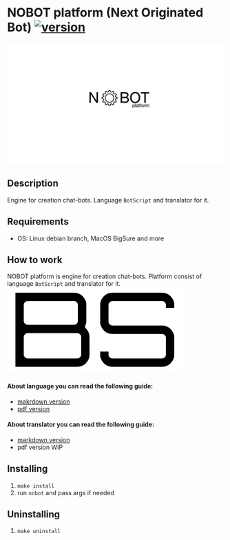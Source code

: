 # NOBOT platform (Next Originated Bot) [![version](https://img.shields.io/badge/version-0.0.1alpha-blue.svg)](https://semver.org)

![nobot logo](https://github.com/bohdan-sokolovskyi/nobot/blob/master/resources/images/nobot_logo_old.png)

## Description
Engine for creation chat-bots. Language `BotScript` and translator for it.

## Requirements
* OS: Linux debian branch, MacOS BigSure and more

## How to work
NOBOT platform is engine for creation chat-bots. Platform consist of language `BotScript` and translator for it.
![botscript](https://github.com/bohdan-sokolovskyi/nobot/blob/master/resources/images/botscript_logo.png)
#### About language you can read the following guide:
- [makrdown version](https://github.com/bohdan-sokolovskyi/nobot/blob/master/docs/markdown/BotScriptGuide_V.0.1.md)
- [pdf version](https://github.com/bohdan-sokolovskyi/nobot/blob/master/docs/pdf/BOTSCRIPT%20v.0.1%20Alpha.pdf)
#### About translator you can read the following guide:
- [markdown version](https://github.com/bohdan-sokolovskyi/nobot/blob/master/docs/markdown/NOBOTPlatformGuide_V.0.1.md)
- pdf version WIP

## Installing
1. `make install`
2. run `nobot` and pass args if needed

## Uninstalling
1. `make uninstall`
